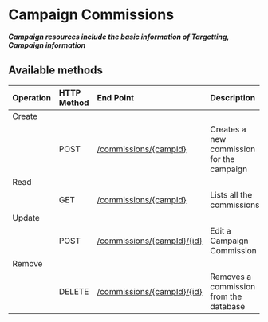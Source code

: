 # Campaign Commissions

_**Campaign resources include the basic information of Targetting, Campaign information**_

## **Available methods**

| Operation | HTTP Method | End Point | Description |
| :--- | :--- | :--- | :--- |
| Create |  |  |  |
|  | POST | [/commissions/{campId}](create.md) | Creates a new commission for the campaign |
| Read |  |  |  |
|  | GET | [/commissions/{campId}](read.md) | Lists all the commissions |
| Update |  |  |  |
|  | POST | [/commissions/{campId}/{id}](update.md) | Edit a Campaign Commission |
| Remove |  |  |  |
|  | DELETE | [/commissions/{campId}/{id}](delete.md) | Removes a commission from the database |

